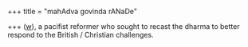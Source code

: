 +++
title = "mahAdva govinda rANaDe"

+++
([w](https://en.wikipedia.org/wiki/Mahadev_Govind_Ranade)), a pacifist reformer who sought to recast the dharma to better respond to the British / Christian challenges.